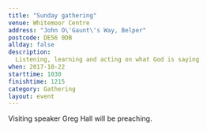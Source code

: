 ```yaml
---
title: "Sunday gathering"
venue: Whitemoor Centre
address: "John O\'Gaunt\'s Way, Belper"
postcode: DE56 0DB
allday: false
description: 
  Listening, learning and acting on what God is saying
when: 2017-10-22
starttime: 1030
finishtime: 1215
category: Gathering
layout: event
---
```

Visiting speaker Greg Hall will be preaching.
